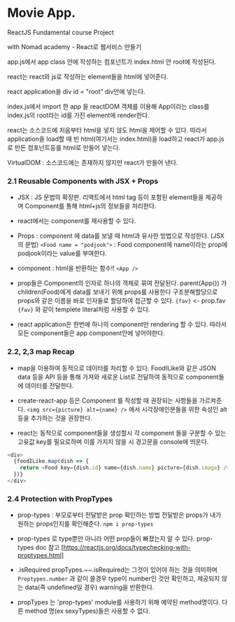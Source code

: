 # Movie App.

ReactJS Fundamental course Project

with Nomad academy - React로 웹서비스 만들기

app.js에서 app class 안에 작성하는 컴포넌트가 index.html 안 root에 작성된다.

react는 react와 js로 작성하는 element들을 html에 넣어준다.

react application을 div id = "root" div안에 넣는다.

index.js에서 import 한 app 을 reactDOM 객체를 이용해 App이라는 class를 index.js의 root라는 id를 가진 element에 render한다.

react는 소스코드에 처음부터 html을 넣지 않도 html을 제어할 수 있다.
따라서 application을 load할 때 빈 html(여기서는 index.html)을 load하고 react가 app.js로 만든 컴포넌트등를 html로 만들어 넣는다.

VirtualDOM
: 소스코드에는 존재하지 않지만 react가 만들어 낸다.

### 2.1 Reusable Components with JSX + Props

- JSX : JS 문법의 확장판. 리액트에서 html tag 등이 포함된 element들을 제공하며 Component를 통해 html+js의 정보들을 처리한다.
- react에서는 component를 재사용할 수 있다.

- Props : component 에 data를 보낼 때 html과 유사한 방법으로 작성한다. (JSX의 문법)
  `<Food name = "podjook">`
  : Food component에 name이라는 prop에 podjook이라는 value를 부여한다.

- component : html을 반환하는 함수!!
  `<App />`

- prop들은 Component의 인자로 하나의 객체로 묶여 전달된다.
  parent(App()) 가 children(Food)에게 data를 보내기 위해 props를 사용한다
  구조분해할당으로 props와 같은 이름을 바로 인자들로 할당하여 접근할 수 있다.
  `{fav}` <- prop.fav
  `{fav}` 와 같이 templete literal처럼 사용할 수 있다.

- react application은 한번에 하나의 component만 rendering 할 수 있다. 따라서 모든 component들은 app component안에 넣어야한다.

### 2.2, 2,3 map Recap

- map을 이용하여 동적으로 데이터를 처리할 수 있다.
  FoodILike와 같은 JSON data 등을 API 등을 통해 가져와
  새로운 List로 전달하여 동적으로 component들에 데이터를 전달한다.

- create-react-app 등은 Component 를 작성할 때 권장되는 사항들을 가르켜준다.
  `<img src={picture} alt={name} />`
  에서 시각장애인분들을 위한 속성인 alt 등을 추가하는 것을 권장한다.

- react는 동적으로 component들을 생성할시 각 component 들을 구분할 수 있는 고윳값 key를 필요로하며 이를 가지지 않을 시 경고문을 console에 띄운다.

```javascript
<div>
  {foodILike.map(dish => {
    return <Food key={dish.id} name={dish.name} picture={dish.image} />;
  })}
</div>
```

### 2.4 Protection with PropTypes

- prop-types : 부모로부터 전달받은 prop 확인하는 방법
  전달받은 props가 내가 원하는 props인지를 확인해준다.
  `npm i prop-types`

- prop-types 로 type뿐만 아니라 어떤 prop들이 빠졌는지 알 수 있다. prop-types doc 참고
  [https://reactjs.org/docs/typechecking-with-proptypes.html]

- .isRequired
  propTypes.~~.isRequired는 그것이 있어야 하는 것을 의미하며 `Proptypes.number` 과 같이 쓸경우 type이 number인 것만 확인하고, 제공되지 않는 data(즉 undefined일 경우) warning을 반환한다.

- propTypes 는 'prop-types' module를 사용하기 위해 예약된 method명이다. 다른 method 명(ex sexyTypes)들은 사용할 수 없다.
